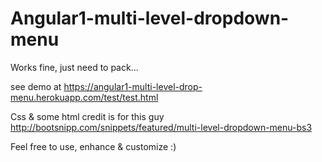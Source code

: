 # Angular1-multi-level-dropdown-menu

Works fine, just need to pack...

see demo at https://angular1-multi-level-drop-menu.herokuapp.com/test/test.html

Css & some html credit is for this guy http://bootsnipp.com/snippets/featured/multi-level-dropdown-menu-bs3  

Feel free to use, enhance & customize :)
